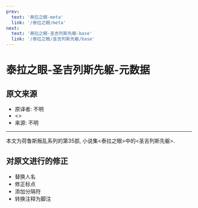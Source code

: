 ```yaml
---
prev:
  text: '泰拉之眼-meta'
  link: '/泰拉之眼/meta'
next:
  text: '泰拉之眼-圣吉列斯先躯-base'
  link: '/泰拉之眼/圣吉列斯先躯/base'
---
```


# 泰拉之眼-圣吉列斯先躯-元数据

## 原文来源

+ 原译者: 不明
+ <>
+ 来源: 不明

--------

本文为荷鲁斯叛乱系列的第35部, 小说集<泰拉之眼>中的<圣吉列斯先躯>.

## 对原文进行的修正

+ 替换人名
+ 修正标点
+ 添加分隔符
+ 转换注释为脚注
